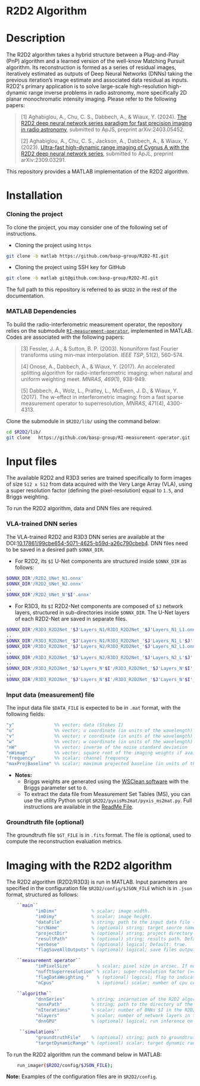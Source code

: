 # R2D2 Algorithm

# Description
The R2D2 algorithm takes a hybrid structure between a Plug-and-Play (PnP) algorithm and a learned version of the well-know Matching Pursuit algorithm. Its reconstruction is formed as a series of residual images, iteratively estimated as outputs of Deep Neural Networks (DNNs) taking the previous iteration’s image estimate and associated data residual as inputs. R2D2's primary application is to solve large-scale high-resolution high-dynamic range inverse problems in radio astronomy, more specifically 2D planar monochromatic intensity imaging. 
Please refer to the following papers:

>[1] Aghabiglou, A., Chu, C. S., Dabbech, A., & Wiaux, Y. (2024). [The R2D2 deep neural network series paradigm for fast precision imaging in radio astronomy](https://arxiv.org/abs/2403.05452),  submitted to ApJS, preprint arXiv:2403.05452.
>
>[2] Aghabiglou, A., Chu, C. S., Jackson, A., Dabbech, A., & Wiaux, Y. (2023). [Ultra-fast high-dynamic range imaging of Cygnus A with the R2D2 deep neural network series](https://arxiv.org/abs/2309.03291), submitted to ApJL, preprint arXiv:2309.03291.
>

This repository provides a MATLAB implementation of the R2D2 algorithm.

# Installation

### Cloning the project
To clone the project, you may consider one of the following set of instructions.

- Cloning the project using `https`
```bash
git clone -b matlab https://github.com/basp-group/R2D2-RI.git
```
- Cloning the project using SSH key for GitHub
```bash
git clone -b matlab git@github.com:basp-group/R2D2-RI.git
```
The full path to this repository is referred to as `$R2D2` in the rest of the documentation.

### MATLAB Dependencies
To build the radio-interferometric measurement operator, the repository relies on the submodule
   [`RI-measurement-operator`](https://github.com/basp-group/RI-measurement-operator), implemented in MATLAB. Codes are associated with the following papers:
   
> [3] Fessler, J. A., & Sutton, B. P. (2003). Nonuniform fast Fourier transforms using min-max interpolation. *IEEE TSP*, 51(2), 560-574.
>
> [4] Onose, A., Dabbech, A., & Wiaux, Y. (2017). An accelerated splitting algorithm for radio-interferometric imaging: when natural and uniform weighting meet. *MNRAS, 469*(1), 938-949.
> 
> [5] Dabbech, A., Wolz, L., Pratley, L., McEwen, J. D., & Wiaux, Y. (2017). The w-effect in interferometric imaging: from a fast sparse measurement operator to superresolution, *MNRAS*, 471(4), 4300-4313.
      
Clone the submodule in `$R2D2/lib/` using the command below:

```bash
cd $R2D2/lib/
git clone   https://github.com/basp-group/RI-measurement-operator.git
```
# Input files
The available R2D2 and R3D3 series are trained specifically to form images of size `512 x 512` from data acquired with the Very Large Array (VLA), using a super resolution factor (defining the pixel-resolution) equal to `1.5`, and Briggs weighting. 

To run the R2D2 algorithm, data and DNN files are required.

### VLA-trained DNN series
The VLA-trained R2D2 and R3D3 DNN series are available at the DOI:[10.17861/99cbe654-5071-4625-b59d-a26c790cbeb4](https://researchportal.hw.ac.uk/en/datasets/r2d2-deep-neural-network-series-for-radio-interferometric-imaging). DNN files need to be saved in a desired path `$ONNX_DIR`.  
- For R2D2,  its `$I` U-Net components are structured inside `$ONNX_DIR` as follows:
``` bash
$ONNX_DIR'/R2D2_UNet_N1.onnx'
$ONNX_DIR'/R2D2_UNet_N2.onnx'
..
$ONNX_DIR'/R2D2_UNet_N'$I'.onnx'
```
  
- For R3D3, its `$I` R2D2-Net components are composed of `$J` network layers, structured in sub-directories inside `$ONNX_DIR`.  The U-Net layers of each R2D2-Net are saved in separate files.
``` bash
$ONNX_DIR'/R3D3_R2D2Net_'$J'Layers_N1/R3D3_R2D2Net_'$J'Layers_N1_L1.onnx'
..
$ONNX_DIR'/R3D3_R2D2Net_'$J'Layers_N1/R3D3_R2D2Net_'$J'Layers_N1_L'$J'.onnx'
$ONNX_DIR'/R3D3_R2D2Net_'$J'Layers_N2/R3D3_R2D2Net_'$J'Layers_N2_L1.onnx'
..
$ONNX_DIR'/R3D3_R2D2Net_'$J'Layers_N2/R3D3_R2D2Net_'$J'Layers_N2_L'$J'.onnx'
..
$ONNX_DIR'/R3D3_R2D2Net_'$J'Layers_N'$I'/R3D3_R2D2Net_'$J'Layers_N'$I'_L1.onnx'
..
$ONNX_DIR'/R3D3_R2D2Net_'$J'Layers_N'$I'/R3D3_R2D2Net_'$J'Layers_N'$I'_L'$J'.onnx'
```
### Input data (measurement) file
The input data file `$DATA_FILE` is expected to be in `.mat` format, with the following fields: 
   ``` matlab 
   "y"               %% vector; data (Stokes I)
   "u"               %% vector; u coordinate (in units of the wavelength)
   "v"               %% vector; v coordinate (in units of the wavelength)
   "w"               %% vector; w coordinate (in units of the wavelength)
   "nW"              %% vector; inverse of the noise standard deviation 
   "nWimag"          %% vector; square root of the imaging weights if available (Briggs or uniform), empty otherwise
   "frequency"       %% scalar; channel frequency
   "maxProjBaseline" %% scalar; maximum projected baseline (in units of the wavelength; formally  max(sqrt(u.^2+v.^2)))
   ```
- **Notes:**
    - Briggs weights are generated using the [WSClean software](https://wsclean.readthedocs.io/en/latest/) with the Briggs parameter set to `0`.
    - To extract the data file from Measurement Set Tables (MS), you can use the utility Python script `$R2D2/pyxisMs2mat/pyxis_ms2mat.py`. Full instructions are available in the [ReadMe File](https://github.com/basp-group/R2D2/blob/matlab-inference/pyxisMs2mat/ReadMe.md).

### Groundtruth file (optional)
The groundtruth file `$GT_FILE` is in `.fits` format. The file is optional, used to compute the reconstruction evaluation metrics.


# Imaging with the R2D2 algorithm
The R2D2 algorithm (R2D2/R3D3) is run in MATLAB. Input parameters are specified in the configuration file `$R2D2/config/$JSON_FILE` which is in  `.json` format, structured as follows:

 ``` matlab
     ``main``
            "imDimx"             % scalar; image width.
            "imDimy"             % scalar; image height.
            "dataFile"           % string; path to the input data file (.mat).
            "srcName"            % (optional) string; target source name.
            "projectDir"         % (optional) string; project directory $R2D2. Default: "./".
            "resultPath"         % (optional) string; results path. Default: $R2D2"/results".           
            "verbose"            % (optional) logical; Default: true.
            "flagSaveAllOutputs" % (optional) logical; save files output of all iterations. Default: true.

     ``measurement operator``
            "imPixelSize"          % scalar; pixel size in arcsec. If not defined, "nufftSuperresolution" is used.
            "nufftSuperresolution" % scalar; super-resolution factor (>= 1), used when the pixel size is not defined. Default: 1.
            "flagDataWeighting "   % (optional) logical; flag to indicate if imaging weights are available (Briggs or uniform). Default: false.
            "nCpus"                % (optional) scalar; number of cpu cores used in MATLAB.

     ``algorithm``
            "dnnSeries"          % string; incarnation of the R2D2 algorithm: "R2D2" or "R3D3".
            "onnxPath"           % string; path to the directory of the DNN files $ONNX_DIR.
            "nIterations"        % scalar; number of DNNs $I in the R2D2/R3D3 series
            "nlayers"            % scalar; number of network layers in the DNN architecture $J. The parameter is compulsory for R3D3. For the available series, its value should be set to 3 or 6.
            "dnnGPU"             % (optional) logical; run inference on gpu. Default: true.

      ``simulations``
            "groundtruthFile"    % (optional) string; path to groundtruth file $GT_FILE (.fits).
            "targetDynamicRange" % (optional) scalar; target dynamic range for computation of logSNR.
   ```    

To run the R2D2 algorithm run the command below in MATLAB:
``` bash
    run_imager($R2D2/config/$JSON_FILE);
```
**Note:** Examples of the configuration files are in `$R2D2/config`.

